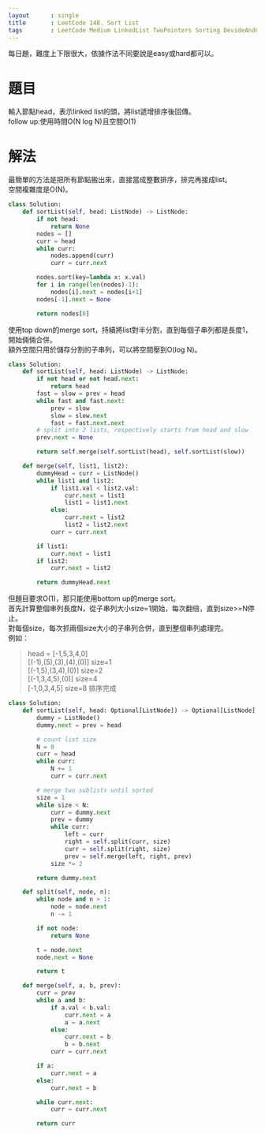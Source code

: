 ```yaml
---
layout      : single
title       : LeetCode 148. Sort List
tags 		: LeetCode Medium LinkedList TwoPointers Sorting DevideAndConquer
---
```

每日題，難度上下限很大，依據作法不同要說是easy或hard都可以。

# 題目
輸入節點head，表示linked list的頭，將list遞增排序後回傳。  
follow up:使用時間O(N log N)且空間O(1)

# 解法
最簡單的方法是把所有節點搬出來，直接當成整數排序，排完再接成list。  
空間複雜度是O(N)。

```python
class Solution:
    def sortList(self, head: ListNode) -> ListNode:
        if not head:
            return None
        nodes = []
        curr = head
        while curr:
            nodes.append(curr)
            curr = curr.next

        nodes.sort(key=lambda x: x.val)
        for i in range(len(nodes)-1):
            nodes[i].next = nodes[i+1]
        nodes[-1].next = None

        return nodes[0]

```

使用top down的merge sort，持續將list對半分割，直到每個子串列都是長度1，開始倆倆合併。  
額外空間只用於儲存分割的子串列，可以將空間壓到O(log N)。

```python
class Solution:
    def sortList(self, head: ListNode) -> ListNode:
        if not head or not head.next:
            return head
        fast = slow = prev = head
        while fast and fast.next:
            prev = slow
            slow = slow.next
            fast = fast.next.next
        # split into 2 lists, respectively starts from head and slow
        prev.next = None

        return self.merge(self.sortList(head), self.sortList(slow))

    def merge(self, list1, list2):
        dummyHead = curr = ListNode()
        while list1 and list2:
            if list1.val < list2.val:
                curr.next = list1
                list1 = list1.next
            else:
                curr.next = list2
                list2 = list2.next
            curr = curr.next

        if list1:
            curr.next = list1
        if list2:
            curr.next = list2

        return dummyHead.next

```

但題目要求O(1)，那只能使用bottom up的merge sort。  
首先計算整個串列長度N，從子串列大小size=1開始，每次翻倍，直到size>=N停止。  
對每個size，每次抓兩個size大小的子串列合併，直到整個串列處理完。  
例如：  
> head = [-1,5,3,4,0]  
> [(-1),(5),(3),(4),(0)] size=1  
> [(-1,5),(3,4),(0)] size=2  
> [(-1,3,4,5),(0)] size=4  
> [-1,0,3,4,5] size=8 排序完成

```python
class Solution:
    def sortList(self, head: Optional[ListNode]) -> Optional[ListNode]:
        dummy = ListNode()
        dummy.next = prev = head

        # count list size
        N = 0
        curr = head
        while curr:
            N += 1
            curr = curr.next

        # merge two sublists until sorted
        size = 1
        while size < N:
            curr = dummy.next
            prev = dummy
            while curr:
                left = curr
                right = self.split(curr, size)
                curr = self.split(right, size)
                prev = self.merge(left, right, prev)
            size *= 2

        return dummy.next

    def split(self, node, n):
        while node and n > 1:
            node = node.next
            n -= 1

        if not node:
            return None

        t = node.next
        node.next = None

        return t

    def merge(self, a, b, prev):
        curr = prev
        while a and b:
            if a.val < b.val:
                curr.next = a
                a = a.next
            else:
                curr.next = b
                b = b.next
            curr = curr.next

        if a:
            curr.next = a
        else:
            curr.next = b

        while curr.next:
            curr = curr.next

        return curr

```
